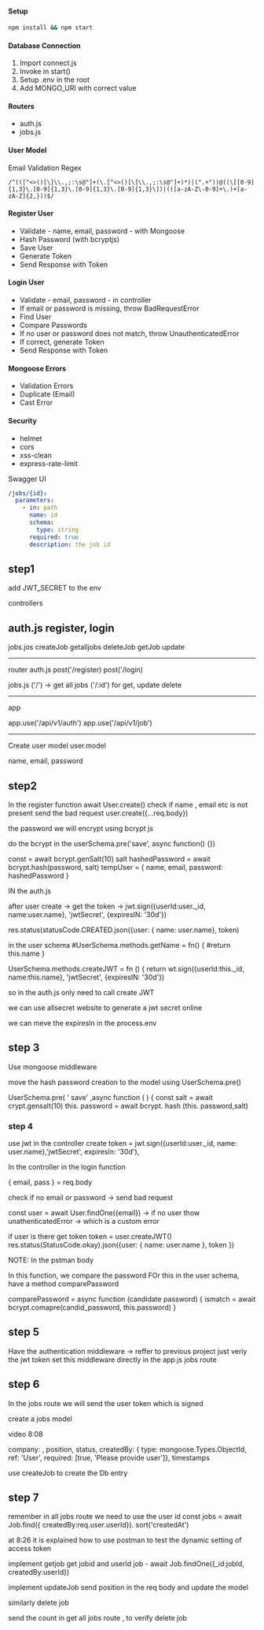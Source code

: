 #### Setup

```bash
npm install && npm start
```

#### Database Connection

1. Import connect.js
2. Invoke in start()
3. Setup .env in the root
4. Add MONGO_URI with correct value

#### Routers

- auth.js
- jobs.js

#### User Model

Email Validation Regex

```regex
/^(([^<>()[\]\\.,;:\s@"]+(\.[^<>()[\]\\.,;:\s@"]+)*)|(".+"))@((\[[0-9]{1,3}\.[0-9]{1,3}\.[0-9]{1,3}\.[0-9]{1,3}\])|(([a-zA-Z\-0-9]+\.)+[a-zA-Z]{2,}))$/
```

#### Register User

- Validate - name, email, password - with Mongoose
- Hash Password (with bcryptjs)
- Save User
- Generate Token
- Send Response with Token

#### Login User

- Validate - email, password - in controller
- If email or password is missing, throw BadRequestError
- Find User
- Compare Passwords
- If no user or password does not match, throw UnauthenticatedError
- If correct, generate Token
- Send Response with Token

#### Mongoose Errors

- Validation Errors
- Duplicate (Email)
- Cast Error

#### Security

- helmet
- cors
- xss-clean
- express-rate-limit

Swagger UI

```yaml
/jobs/{id}:
  parameters:
    - in: path
      name: id
      schema:
        type: string
      required: true
      description: the job id
```



## step1 
add JWT_SECRET to the env

controllers

auth.js
register, login
------------
jobs.jos
createJob
getalljobs
deleteJob
getJob
update

-----------
router
auth.js
post('/register)
post('/login)

jobs.js
('/') -> get all jobs
('/:id') for get, update delete

-------------
app

app.use('/api/v1/auth')
app.use('/api/v1/job')


----------------
Create user model
user.model

name, email, password


## step2
In the register function await User.create()
check if name , email etc is not present send the bad request
user.create({...req.body})


the password we will encrypt using bcrypt js

do the bcrypt in the userSchema.pre('save', async function() {})

const = await bcrypt.genSalt(10)
salt hashedPassword = await bcrypt.hash(password, salt)
tempUser  = { name, email, password: hashedPassword }

IN the auth.js

after user create -> get the token -> jwt.sign({userId:user._id, name:user.name}, 'jwtSecret', {expiresIN: '30d'})

res.status(statusCode.CREATED.json({user: { name: user.name}, token)

in the user schema 
#UserSchema.methods.getName = fn() {
#return this.name }

UserSchema.methods.createJWT = fn () {
return wt.sign({userId:this._id, name:this.name}, 'jwtSecret', {expiresIN: '30d'})

so in the auth.js only need to call create JWT

we can use allsecret website to generate a jwt secret online

we can meve the expiresIn in the process.env


## step 3
Use mongoose middleware

move the hash password creation to the model using UserSchema.pre()

UserSchema.pre( ' save' ,async function ( ) {
const salt = await crypt.gensalt(10)
this. password = await bcrypt. hash (this. password,salt)


### step 4

use jwt in the controller
  create token = jwt.sign({userId:user._id, name: user.name},'jwtSecret', expiresIn: '30d'), 


In the controller in the login function 

{ email, pass } = req.body

check if no email or password -> send bad request

const user = await User.findOne({email}) -> if no user thow unathenticatedError -> which is a custom error

if user is there get token 
token = user.createJWT()
res.status(StatusCode.okay).json({user: { name: user.name }, token })


NOTE: In the pstman body 

In this function, we compare the password
FOr this in the user schema, have a method comparePassword

comparePassword = async function (candidate password) {
  ismatch = await bcrypt.comapre(candid_password, this.password)
}


## step 5 
Have the authentication middleware -> reffer to previous project
just veriy the jwt token
set this middleware directly in the app.js jobs route


## step 6
In the jobs route we will send the user token which is signed

create a jobs model

video 8:08

company: , position, status, createdBy: { type: mongoose.Types.ObjectId, ref: 'User', required: [true, 'Please provide user']}, timestamps

use createJob to create the Db entry


## step 7
remember in all jobs route we need to use the user id 
const jobs = await Job.find({ createdBy:req.user.userld}). sort('createdAt')

at 8:26 it is explained how to use postman to test the dynamic setting of access token

implement getjob
  get jobid and userId
job - await Job.findOne({_id:jobId, createdBy:userId})

implement updateJob
  send position in  the req body 
  and update the model 

similarly delete job

send the count in get all jobs route , to verify delete job